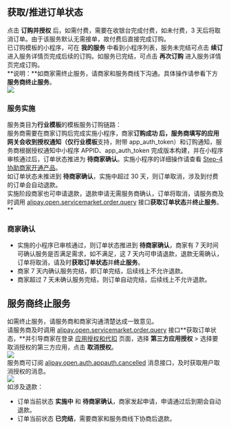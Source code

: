 
## 获取/推进订单状态
点击 **订购并授权** 后，如需付费，需要在收银台完成付费，如未付费，3 天后将取消订单。由于该服务默认无需接单，故付费后直接完成订购。<br />已订购模板的小程序，可在 **我的服务** 中看到小程序列表，服务未完结可点击 **续订** 进入服务详情页完成后续的订购。如服务已完结，可点击 **再次订购** 进入服务详情页完成订购。<br />**说明：**如商家需终止服务，请商家和服务商线下沟通。具体操作请参看下方 **服务商终止服务**。<br />![](https://gw.alipayobjects.com/zos/sptworksff_prod/d099b954-f107-451e-acbd-d8fcad35ddf5.png#align=left&display=inline&height=534&margin=%5Bobject%20Object%5D&originHeight=534&originWidth=300&status=done&style=none&width=300)

### 服务实施
服务类目为**行业模板**的模板服务订购链路：<br />服务商需要在商家订购后完成实施小程序，商家**订购成功 **后，服务商填写的应用网关会收到授权通知（仅**行业模板**支持，附带 app_auth_token）和订购通知，服务商根据授权通知中小程序 APPID、app_auth_token 完成版本构建，并在小程序审核通过后，订单状态推进为 **待商家确认**。实施小程序的详细操作请查看 [Step-4 协助商家开通产品](https://opendocs.alipay.com/isv/03kve2)。<br />如订单状态未推进到 **待商家确认**，实施中超过 30 天，则订单取消，涉及到付费的订单会自动退款。<br />实施阶段商家也可申请退款，退款申请无需服务商确认，订单将取消，请服务商及时调用 [alipay.open.servicemarket.order.query](https://opendocs.alipay.com/isv/02ti0w) 接口**获取订单状态**并**终止服务**。**

### 商家确认

- 实施的小程序已审核通过，则订单状态推进到 **待商家确认**，商家有 7 天时间可确认服务是否满足需求，如不满足，这 7 天内可申请退款，退款无需确认，订单将取消，请及时**获取订单状态**并**终止服务**。
- 商家 7 天内确认服务完结，即订单完结，后续线上不允许退款。
- 商家超过 7 天未确认服务完结，则订单自动完结，后续线上不允许退款。

## 服务商终止服务
如需终止服务，请服务商和商家沟通清楚达成一致意见。<br />请服务商及时调用 [alipay.open.servicemarket.order.query](https://opendocs.alipay.com/isv/02ti0w) 接口**获取订单状态，**并引导商家在登录 [应用授权和代扣](https://openauth.alipay.com/auth/tokenManage.htm) 页面，选择 **第三方应用授权** > 选择要取消授权的第三方应用，点击 **取消授权**。<br />![](http://mdn.alipayobjects.com/afts/img/A*Qz1zTqalc2MAAAAAAAAAAAAAAa8wAA/original?bz=openpt_doc&t=i4Pq_-uDhC5pNvw9VXWZ-AAAAABkMK8AAAAA#align=left&display=inline&height=536&margin=%5Bobject%20Object%5D&originHeight=536&originWidth=983&status=done&style=none&width=983)<br />服务商可订阅 [alipay.open.auth.appauth.cancelled](https://opendocs.alipay.com/isv/04h0d3) 消息接口，及时获取用户取消授权的消息。<br />![](https://cdn.nlark.com/yuque/0/2022/png/179989/1665566896396-05c48d8b-78e2-46a4-b29a-ff1572dfe88c.png?x-oss-process=image%2Fresize%2Cw_1554#align=left&display=inline&height=639&margin=%5Bobject%20Object%5D&originHeight=639&originWidth=1554&status=done&style=none&width=1554)<br />如涉及退款：

- 订单当前状态 **实施中** 和 **待商家确认**，商家发起申请，申请通过后到期会自动退款。<br />
- 订单当前状态 **已完结**，需要商家和服务商线下协商后退款。

 

